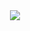 

<!--
### Hi there 👋
**cycleuser/cycleuser** is a ✨ _special_ ✨ repository because its `README.md` (this file) appears on your GitHub profile.

Here are some ideas to get you started:

- 🔭 I’m currently working on ...
- 🌱 I’m currently learning ...
- 👯 I’m looking to collaborate on ...
- 🤔 I’m looking for help with ...
- 💬 Ask me about ...
- 📫 How to reach me: ...
- 😄 Pronouns: ...
- ⚡ Fun fact: ...
-->

<div align="center">
<!-- <table>
<tr>
<td> -->
  <img src="https://github-profile-trophy.vercel.app/?username=cycleuser&margin-w=15&no-bg=true&no-frame=true&theme=onedark&row=1&column=6"/>
<!-- </td> -->
<!-- <td border="0px">
  <img src="https://github-readme-stats.vercel.app/api?username=cycleuser&count_private=true&show_icons=true&theme=onedark&hide_border=true&bg_color=00000000">
</td> -->
<!-- </tr> -->
<!-- </table> -->
</div>



<!--
<div align="center">
  <img src="https://github-readme-stats.vercel.app/api?username=cycleuser&count_private=true&show_icons=true&theme=onedark&hide_border=true&bg_color=false" width="420">
  <img src="https://github-readme-stats.vercel.app/api/top-langs/?username=cycleuser&count_private=true&layout=compact&theme=onedark&hide_border=true&bg_color=false">
</div>
-->
